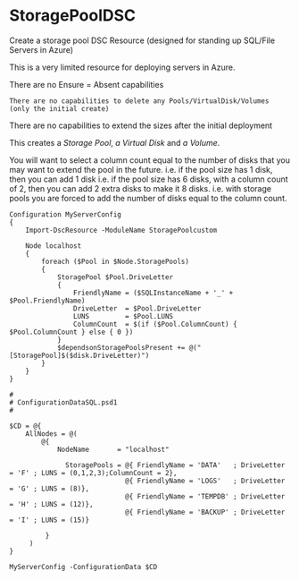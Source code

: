 # StoragePoolDSC
Create a storage pool DSC Resource (designed for standing up SQL/File Servers in Azure)

This is a very limited resource for deploying servers in Azure. 

There are no Ensure = Absent capabilities

    There are no capabilities to delete any Pools/VirtualDisk/Volumes (only the initial create)

There are no capabilities to extend the sizes after the initial deployment

This creates a *Storage Pool*, *a Virtual Disk* and *a Volume*.

You will want to select a column count equal to the number of disks that you may want to extend the pool in the future.
i.e. if the pool size has 1 disk, then you can add 1 disk
i.e. if the pool size has 6 disks, with a column count of 2, then you can add 2 extra disks to make it 8 disks.
i.e. with storage pools you are forced to add the number of disks equal to the column count.

````
Configuration MyServerConfig 
{ 
    Import-DscResource -ModuleName StoragePoolcustom 
 
    Node localhost 
    { 
        foreach ($Pool in $Node.StoragePools) 
        { 
            StoragePool $Pool.DriveLetter 
            { 
                FriendlyName = ($SQLInstanceName + '_' + $Pool.FriendlyName) 
                DriveLetter  = $Pool.DriveLetter 
                LUNS         = $Pool.LUNS 
                ColumnCount  = $(if ($Pool.ColumnCount) { $Pool.ColumnCount } else { 0 }) 
            } 
            $dependsonStoragePoolsPresent += @("[StoragePool]$($disk.DriveLetter)") 
        } 
    } 
} 
 
# 
# ConfigurationDataSQL.psd1 
# 
 
$CD = @{  
    AllNodes = @(  
        @{  
            NodeName       = "localhost"  
     
              StoragePools = @{ FriendlyName = 'DATA'   ; DriveLetter = 'F' ; LUNS = (0,1,2,3);ColumnCount = 2}, 
                             @{ FriendlyName = 'LOGS'   ; DriveLetter = 'G' ; LUNS = (8)}, 
                             @{ FriendlyName = 'TEMPDB' ; DriveLetter = 'H' ; LUNS = (12)}, 
                             @{ FriendlyName = 'BACKUP' ; DriveLetter = 'I' ; LUNS = (15)} 
                             
         } 
     ) 
} 
     
MyServerConfig -ConfigurationData $CD 
````
